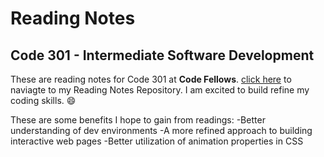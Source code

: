 # Reading Notes
## Code 301 - Intermediate Software Development
These are reading notes for Code 301 at **Code Fellows**. [click here](https://github.com/Seon2020/reading-notes.git) to naviagte to my Reading Notes Repository. I am excited to build refine my coding skills. :smile: 

These are some benefits I hope to gain from readings:
-Better understanding of dev environments
-A more refined approach to building interactive web pages
-Better utilization of animation properties in CSS


